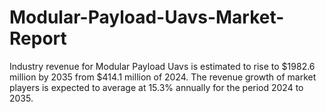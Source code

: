 # Modular-Payload-Uavs-Market-Report
Industry revenue for Modular Payload Uavs is estimated to rise to $1982.6 million by 2035 from $414.1 million of 2024. The revenue growth of market players is expected to average at 15.3% annually for the period 2024 to 2035.
